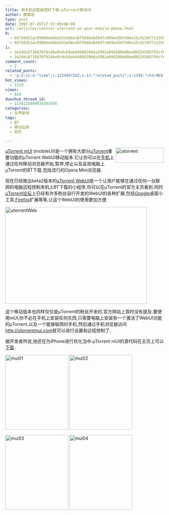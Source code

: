 ```yaml
---
title: 用手机远程操控BT下载:µTorrent移动UI
author: 摩摩诘
type: post
date: 2007-07-26T17:37:09+00:00
url: /articles/control-utorrent-on-your-mobile-phone.html
0:
  - 69726852ac9900be948a933e66e10f508bebd947c069ed307d46e15cb21077113584e2b85624dac657e32e258d63f09f
  - 69726852ac9900be948a933e66e10f508bebd947c069ed307d46e15cb21077113584e2b85624dac657e32e258d63f09f
1:
  - 3a2ddc67168707814be0c0cb9abd46082066a3992e094200dd0ee0b524385795cf6050316718dd62d8a286bf144ee184
  - 3a2ddc67168707814be0c0cb9abd46082066a3992e094200dd0ee0b524385795cf6050316718dd62d8a286bf144ee184
comment_count:
  - 2
related_posts:
  - 'a:2:{s:4:"time";i:1224867262;s:13:"related_posts";s:1348:"<h3>相关日志</h3><ul class="related_post"><li><a href="http://www.digglife.cn/articles/custom-windows-interface-tools.html" title="9个工具打造焕然一新的Windows界面">9个工具打造焕然一新的Windows界面</a></li><li><a href="http://www.digglife.cn/articles/convert-powerpoint-flash.html" title="免费将Powerpoint转换为Flash">免费将Powerpoint转换为Flash</a></li><li><a href="http://www.digglife.cn/articles/air-applications-for-bloggers.html" title="适合博客使用的7个Adobe AIR程序">适合博客使用的7个Adobe AIR程序</a></li><li><a href="http://www.digglife.cn/articles/starburn.html" title="免费刻录软件Starbun,不仅仅是刻录">免费刻录软件Starbun,不仅仅是刻录</a></li><li><a href="http://www.digglife.cn/articles/clean-up-desktop-improve-productivity-2.html" title="彻底清空桌面,让启动程序更加高效Part.2">彻底清空桌面,让启动程序更加高效Part.2</a></li><li><a href="http://www.digglife.cn/articles/clean-up-desktop-improve-productivity-1.html" title="彻底清空桌面,让启动程序更加高效Part.1">彻底清空桌面,让启动程序更加高效Part.1</a></li><li><a href="http://www.digglife.cn/articles/free-clipboard-manager-clipx.html" title="小巧的Windows剪切板管理器:ClipX">小巧的Windows剪切板管理器:ClipX</a></li></ul>";}'
bot_views:
  - 1329
views:
  - 819
duoshuo_thread_id:
  - 1154125469839261856
categories:
  - 业界新闻
tags:
  - BT
  - 移动应用
  - 软件

---
```

<a href="https://www.digglife.net/wp-content/uploads/3/379/2007/07/utorrent.png" target="_blank"><img height="48" alt="utorrent" src="https://www.digglife.net/wp-content/uploads/3/379/2007/07/utorrent-thumb.png" width="153" align="right" /> µTorrent mUI</a> (mobileUI)是一个拥有大部分<a href="http://utorrent.com/" target="_blank">µTorrent</a>重要功能的µTorrent WebUI移动版本.它让你可以在<a href="https://www.digglife.net/articles/tag/mobile-phone" target="_blank">手机</a>上通过任何移动浏览器开始,暂停,停止以及监视电脑上µTorrent的BT下载.包括流行的Opera Mini浏览器.

现在已经推出beta2版本的<a href="http://forum.utorrent.com/viewtopic.php?id=14565" target="_blank">µTorrent WebUI</a>是一个让用户能够在通过任何一台联网的电脑远程控制本机上BT下载的小程序,你可以在µTorrent的官方主页看到.同时<a href="http://forum.utorrent.com" target="_blank">µTorrent论坛</a>上已经有许多粉丝自行开发的WebUI的各种扩展,包括<a href="https://www.digglife.net/articles/category/about-google/" target="_blank">Google</a>桌面小工具,<a href="https://www.digglife.net/articles/category/firefox/" target="_blank">Firefox</a>扩展等等,让这个WebUI的使用更加方便.

<!--more-->

<a href="https://www.digglife.net/wp-content/uploads/3/379/2007/07/utorrentweb.png" atomicselection="true"><img height="307" alt="utorrentWeb" src="https://www.digglife.net/wp-content/uploads/3/379/2007/07/utorrentweb-thumb.png" width="450" /></a>

这个移动版本也同样仅仅是µTorrent的粉丝开发的,官方网站上暂时没有提及.要使用mUI,你不必在手机上安装任何东西,只需要电脑上安装有一个激活了WebUI功能的µTorrent,以及一个能够联网的手机,然后通过手机浏览器访问<http://utorrentmui.com>就可以进行设置和远程控制了.

据开发者所说,他还在为iPhone进行优化当中.µTorrent mUI的源代码在主页上可以<a href="http://www.utorrentmui.com/source.zip" target="_blank">下载</a>．

<a href="https://www.digglife.net/wp-content/uploads/3/379/2007/07/mui01.jpg" atomicselection="true"><img height="237" alt="mui01" src="https://www.digglife.net/wp-content/uploads/3/379/2007/07/mui01-thumb.jpg" width="200" /></a> <a href="https://www.digglife.net/wp-content/uploads/3/379/2007/07/mui02.jpg" atomicselection="true"><img height="237" alt="mui02" src="http://digglife.qiniudn.com/wp-content/uploads/3/379/2007/07/mui02-thumb.jpg" width="200" /></a>

<a href="https://www.digglife.net/wp-content/uploads/3/379/2007/07/mui03.jpg" atomicselection="true"><img height="237" alt="mui03" src="https://www.digglife.net/wp-content/uploads/3/379/2007/07/mui03-thumb.jpg" width="200" /></a> <a href="https://www.digglife.net/wp-content/uploads/3/379/2007/07/mui04.jpg" atomicselection="true"><img height="237" alt="mui04" src="http://digglife.qiniudn.com/wp-content/uploads/3/379/2007/07/mui04-thumb.jpg" width="200" /></a>
